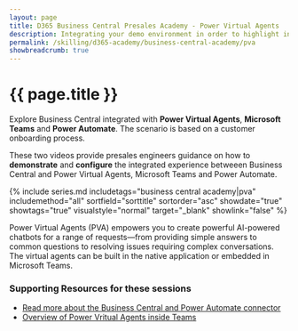 ```yaml
---
layout: page
title: D365 Business Central Presales Academy - Power Virtual Agents
description: Integrating your demo environment in order to highlight integrated demos between Business Central, Power Virtual Agent, Microsoft Teams and Power Automate. 
permalink: /skilling/d365-academy/business-central-academy/pva
showbreadcrumb: true
---
```


# {{ page.title }}

Explore Business Central integrated with **Power Virtual Agents**, **Microsoft Teams** and **Power Automate**. The scenario is based on a customer onboarding process.

These two videos provide presales engineers guidance on how to **demonstrate** and **configure** the integrated experience betweeen Business Central and Power Virtual Agents, Microsoft Teams and Power Automate.

{% include series.md 
    includetags="business central academy|pva" includemethod="all" 
    sortfield="sorttitle" sortorder="asc" showdate="true" showtags="true" 
    visualstyle="normal" target="_blank" showlink="false"
%}

Power Virtual Agents (PVA) empowers you to create powerful AI-powered chatbots for a range of requests—from providing simple answers to common questions to resolving issues requiring complex conversations. The virtual agents can be built in the native application or embedded in Microsoft Teams. 

### Supporting Resources for these sessions

* <a href="https://docs.microsoft.com/en-us/dynamics365/business-central/across-how-use-financials-data-source-flow" target="_blank">Read more about the Business Central and Power Automate connector
* <a href="https://docs.microsoft.com/en-us/power-virtual-agents/teams/fundamentals-what-is-power-virtual-agents-teams" target="_blank">Overview of Power Vritual Agents inside Teams